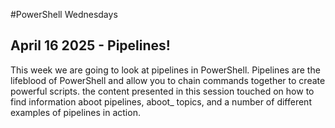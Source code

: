 #PowerShell Wednesdays

## April 16 2025 - Pipelines!

This week we are going to look at pipelines in PowerShell. Pipelines are the lifeblood of PowerShell and allow you to chain commands together to create powerful scripts.
the content presented in this session touched on how to find information aboot pipelines, aboot_ topics, and a number of different examples of pipelines in action.
